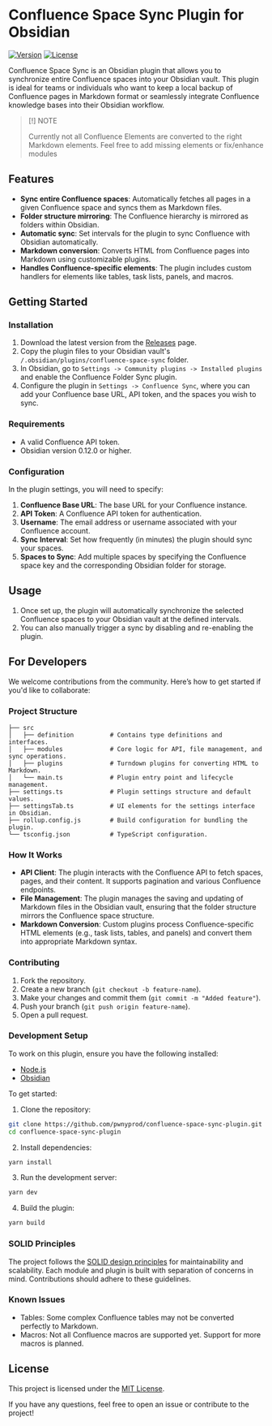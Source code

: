 # Confluence Space Sync Plugin for Obsidian

[![Version](https://img.shields.io/github/v/release/pwnyprod/obsidian-confluence-space-sync-plugin)](https://github.com/pwnyprod/confluence-space-sync-plugin/releases)
[![License](https://img.shields.io/github/license/pwnyprod/obsidian-confluence-space-sync-plugin)](LICENSE.md)

Confluence Space Sync is an Obsidian plugin that allows you to synchronize entire Confluence spaces into your Obsidian vault. This plugin is ideal for teams or individuals who want to keep a local backup of Confluence pages in Markdown format or seamlessly integrate Confluence knowledge bases into their Obsidian workflow.

> [!] NOTE
>
> Currently not all Confluence Elements are converted to the right Markdown elements.
> Feel free to add missing elements or fix/enhance modules

## Features

- **Sync entire Confluence spaces**: Automatically fetches all pages in a given Confluence space and syncs them as Markdown files.
- **Folder structure mirroring**: The Confluence hierarchy is mirrored as folders within Obsidian.
- **Automatic sync**: Set intervals for the plugin to sync Confluence with Obsidian automatically.
- **Markdown conversion**: Converts HTML from Confluence pages into Markdown using customizable plugins.
- **Handles Confluence-specific elements**: The plugin includes custom handlers for elements like tables, task lists, panels, and macros.

## Getting Started

### Installation

1. Download the latest version from the [Releases](https://github.com/pwnyprod/confluence-space-sync-plugin/releases) page.
2. Copy the plugin files to your Obsidian vault's `/.obsidian/plugins/confluence-space-sync` folder.
3. In Obsidian, go to `Settings -> Community plugins -> Installed plugins` and enable the Confluence Folder Sync plugin.
4. Configure the plugin in `Settings -> Confluence Sync`, where you can add your Confluence base URL, API token, and the spaces you wish to sync.

### Requirements

- A valid Confluence API token.
- Obsidian version 0.12.0 or higher.

### Configuration

In the plugin settings, you will need to specify:

1. **Confluence Base URL**: The base URL for your Confluence instance.
2. **API Token**: A Confluence API token for authentication.
3. **Username**: The email address or username associated with your Confluence account.
4. **Sync Interval**: Set how frequently (in minutes) the plugin should sync your spaces.
5. **Spaces to Sync**: Add multiple spaces by specifying the Confluence space key and the corresponding Obsidian folder for storage.

## Usage

1. Once set up, the plugin will automatically synchronize the selected Confluence spaces to your Obsidian vault at the defined intervals.
2. You can also manually trigger a sync by disabling and re-enabling the plugin.

## For Developers

We welcome contributions from the community. Here’s how to get started if you'd like to collaborate:

### Project Structure

```
├── src
│   ├── definition          # Contains type definitions and interfaces.
│   ├── modules             # Core logic for API, file management, and sync operations.
│   ├── plugins             # Turndown plugins for converting HTML to Markdown.
│   └── main.ts             # Plugin entry point and lifecycle management.
├── settings.ts             # Plugin settings structure and default values.
├── settingsTab.ts          # UI elements for the settings interface in Obsidian.
├── rollup.config.js        # Build configuration for bundling the plugin.
└── tsconfig.json           # TypeScript configuration.
```

### How It Works

- **API Client**: The plugin interacts with the Confluence API to fetch spaces, pages, and their content. It supports pagination and various Confluence endpoints.
- **File Management**: The plugin manages the saving and updating of Markdown files in the Obsidian vault, ensuring that the folder structure mirrors the Confluence space structure.
- **Markdown Conversion**: Custom plugins process Confluence-specific HTML elements (e.g., task lists, tables, and panels) and convert them into appropriate Markdown syntax.

### Contributing

1. Fork the repository.
2. Create a new branch (`git checkout -b feature-name`).
3. Make your changes and commit them (`git commit -m "Added feature"`).
4. Push your branch (`git push origin feature-name`).
5. Open a pull request.

### Development Setup

To work on this plugin, ensure you have the following installed:

- [Node.js](https://nodejs.org/)
- [Obsidian](https://obsidian.md/)

To get started:

1. Clone the repository:
```bash
git clone https://github.com/pwnyprod/confluence-space-sync-plugin.git
cd confluence-space-sync-plugin
```
2.	Install dependencies:
```bash
yarn install
```
3.	Run the development server:
```bash
yarn dev
```
4.	Build the plugin:
```bash
yarn build
```

### SOLID Principles

The project follows the [SOLID design principles](https://www.digitalocean.com/community/conceptual-articles/s-o-l-i-d-the-first-five-principles-of-object-oriented-design) for maintainability and scalability. Each module and plugin is built with separation of concerns in mind. Contributions should adhere to these guidelines.

### Known Issues

- Tables: Some complex Confluence tables may not be converted perfectly to Markdown.
- Macros: Not all Confluence macros are supported yet. Support for more macros is planned.

## License

This project is licensed under the [MIT License](LICENSE.md).

If you have any questions, feel free to open an issue or contribute to the project!